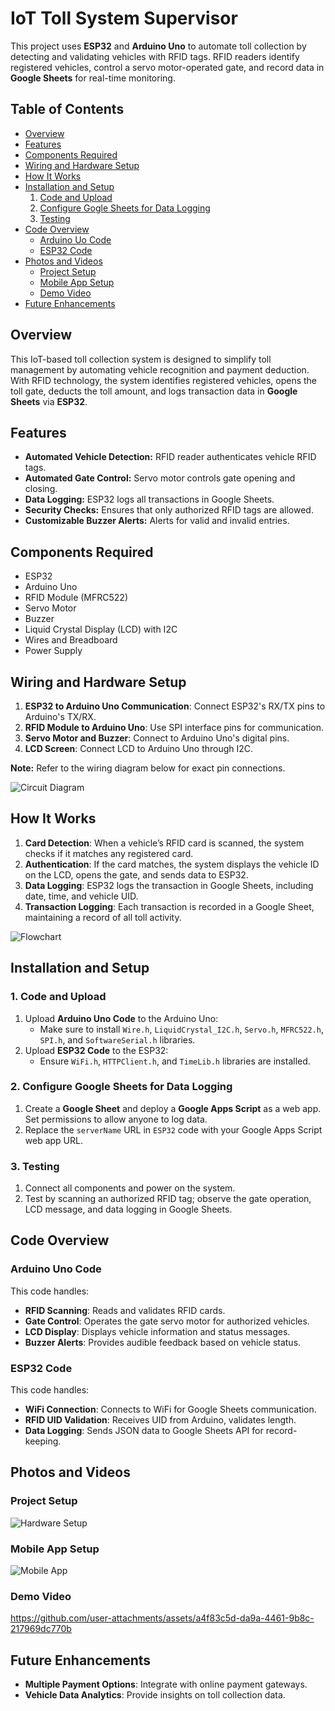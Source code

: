 # IoT Toll System Supervisor

This project uses **ESP32** and **Arduino Uno** to automate toll collection by detecting and validating vehicles with RFID tags. RFID readers identify registered vehicles, control a servo motor-operated gate, and record data in **Google Sheets** for real-time monitoring.

## Table of Contents
- [Overview](#overview)
- [Features](#features)
- [Components Required](#components-required)
- [Wiring and Hardware Setup](#wiring-and-hardware-setup)
- [How It Works](#how-it-works)
- [Installation and Setup](#installation-and-setup)
  1. [Code and Upload](#code-and-upload)
  2. [Configure Gogle Sheets for Data Logging](#configure-google-sheets-for-data-logging)
  3. [Testing](#testing)
- [Code Overview](#code-overview)
  * [Arduino Uo Code](#arduino-uno-code)
  * [ESP32 Code](#esp32-code)
- [Photos and Videos](#photos-and-videos)
  * [Project Setup](#project-setup)
  * [Mobile App Setup](#mobile-app-setup)
  * [Demo Video](#demo-video)
- [Future Enhancements](#future-enhancements)

## Overview
This IoT-based toll collection system is designed to simplify toll management by automating vehicle recognition and payment deduction. With RFID technology, the system identifies registered vehicles, opens the toll gate, deducts the toll amount, and logs transaction data in **Google Sheets** via **ESP32**.

## Features
- **Automated Vehicle Detection:** RFID reader authenticates vehicle RFID tags.
- **Automated Gate Control:** Servo motor controls gate opening and closing.
- **Data Logging:** ESP32 logs all transactions in Google Sheets.
- **Security Checks:** Ensures that only authorized RFID tags are allowed.
- **Customizable Buzzer Alerts:** Alerts for valid and invalid entries.
  
## Components Required
- ESP32
- Arduino Uno
- RFID Module (MFRC522)
- Servo Motor
- Buzzer
- Liquid Crystal Display (LCD) with I2C
- Wires and Breadboard
- Power Supply

## Wiring and Hardware Setup
1. **ESP32 to Arduino Uno Communication**: Connect ESP32's RX/TX pins to Arduino's TX/RX.
2. **RFID Module to Arduino Uno**: Use SPI interface pins for communication.
3. **Servo Motor and Buzzer**: Connect to Arduino Uno's digital pins.
4. **LCD Screen**: Connect LCD to Arduino Uno through I2C.

**Note:** Refer to the wiring diagram below for exact pin connections.

![Circuit Diagram](https://github.com/user-attachments/assets/3eb5dfe1-39d4-4e7b-bc8f-289559f5a825)

## How It Works
1. **Card Detection**: When a vehicle’s RFID card is scanned, the system checks if it matches any registered card.
2. **Authentication**: If the card matches, the system displays the vehicle ID on the LCD, opens the gate, and sends data to ESP32.
3. **Data Logging**: ESP32 logs the transaction in Google Sheets, including date, time, and vehicle UID.
4. **Transaction Logging**: Each transaction is recorded in a Google Sheet, maintaining a record of all toll activity.

![Flowchart](https://github.com/user-attachments/assets/175c2886-e0e8-4a3f-afea-2d738290a0d8)

## Installation and Setup

### 1. Code and Upload
1. Upload **Arduino Uno Code** to the Arduino Uno:
   - Make sure to install `Wire.h`, `LiquidCrystal_I2C.h`, `Servo.h`, `MFRC522.h`, `SPI.h`, and `SoftwareSerial.h` libraries.
2. Upload **ESP32 Code** to the ESP32:
   - Ensure `WiFi.h`, `HTTPClient.h`, and `TimeLib.h` libraries are installed.

### 2. Configure Google Sheets for Data Logging
1. Create a **Google Sheet** and deploy a **Google Apps Script** as a web app. Set permissions to allow anyone to log data.
2. Replace the `serverName` URL in `ESP32` code with your Google Apps Script web app URL.

### 3. Testing
1. Connect all components and power on the system.
2. Test by scanning an authorized RFID tag; observe the gate operation, LCD message, and data logging in Google Sheets.

## Code Overview

### Arduino Uno Code
This code handles:
- **RFID Scanning**: Reads and validates RFID cards.
- **Gate Control**: Operates the gate servo motor for authorized vehicles.
- **LCD Display**: Displays vehicle information and status messages.
- **Buzzer Alerts**: Provides audible feedback based on vehicle status.

### ESP32 Code
This code handles:
- **WiFi Connection**: Connects to WiFi for Google Sheets communication.
- **RFID UID Validation**: Receives UID from Arduino, validates length.
- **Data Logging**: Sends JSON data to Google Sheets API for record-keeping.

## Photos and Videos
### Project Setup
![Hardware Setup](https://github.com/user-attachments/assets/7b945ba4-c151-4bfd-968c-ad3c9c1216a3)

### Mobile App Setup
![Mobile App](https://github.com/user-attachments/assets/e2d3197d-90f5-4a4d-a544-b3b0ea7d78de)

### Demo Video
https://github.com/user-attachments/assets/a4f83c5d-da9a-4461-9b8c-217969dc770b

## Future Enhancements
- **Multiple Payment Options**: Integrate with online payment gateways.
- **Vehicle Data Analytics**: Provide insights on toll collection data.

